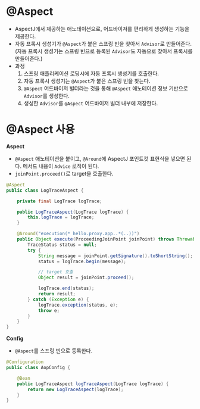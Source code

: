 # @Aspect
- AspectJ에서 제공하는 애노테이션으로, 어드바이저를 편리하게 생성하는 기능을 제공한다.
- 자동 프록시 생성기가 `@Aspect`가 붙은 스프링 빈을 찾아서 `Advisor`로 만들어준다. (자동 프록시 생성기는 스프링 빈으로 등록된 `Advisor`도 자동으로 찾아서 프록시를 만들어준다.)
- 과정
  1. 스프링 애플리케이션 로딩시에 자동 프록시 생성기를 호출한다.
  2. 자동 프록시 생성기는 `@Aspect`가 붙은 스프링 빈을 찾는다.
  3. `@Aspect` 어드바이저 빌더라는 것을 통해 `@Aspect` 애노테이션 정보 기반으로 `Advisor`를 생성한다.
  4. 생성한 `Advisor`를 `@Aspect` 어드바이저 빌더 내부에 저장한다.


# @Aspect 사용

**Aspect**
- `@Aspect` 애노테이션을 붙이고, `@Around`에 AspectJ 포인트컷 표현식을 넣으면 된다. 메서드 내용이 `Advice` 로직이 된다.
- `joinPoint.proceed()`로 target을 호출한다.

```java
@Aspect
public class LogTraceAspect {

    private final LogTrace logTrace;

    public LogTraceAspect(LogTrace logTrace) {
        this.logTrace = logTrace;
    }

    @Around("execution(* hello.proxy.app..*(..))")
    public Object execute(ProceedingJoinPoint joinPoint) throws Throwable {
        TraceStatus status = null;
        try {
            String message = joinPoint.getSignature().toShortString();
            status = logTrace.begin(message);

            // target 호출
            Object result = joinPoint.proceed();

            logTrace.end(status);
            return result;
        } catch (Exception e) {
            logTrace.exception(status, e);
            throw e;
        }
    }
}
```

**Config**
- `@Aspect`를 스프링 빈으로 등록한다.
```java
@Configuration
public class AopConfig {

    @Bean
    public LogTraceAspect logTraceAspect(LogTrace logTrace) {
        return new LogTraceAspect(logTrace);
    }
}
